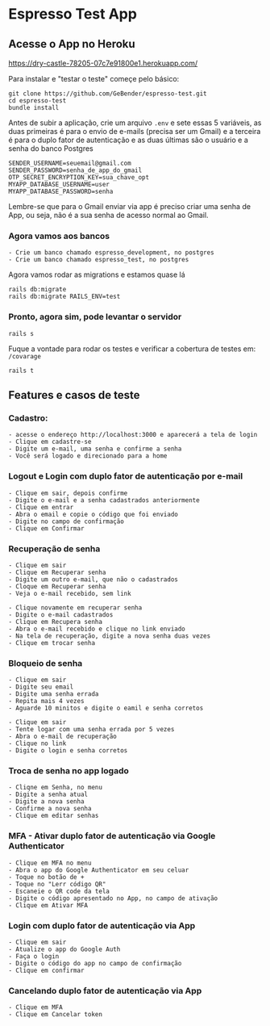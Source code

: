 
# Espresso Test App

## Acesse o App no Heroku
https://dry-castle-78205-07c7e91800e1.herokuapp.com/

Para instalar e "testar o teste" começe pelo básico:

```
git clone https://github.com/GeBender/espresso-test.git
cd espresso-test
bundle install
```

Antes de subir a aplicação, crie um arquivo `.env` e sete essas 5 variáveis, as duas primeiras é para o envio de e-mails (precisa ser um Gmail) e a terceira é para o duplo fator de autenticação e as duas últimas são o usuário e a senha do banco Postgres
```
SENDER_USERNAME=seuemail@gmail.com
SENDER_PASSWORD=senha_de_app_do_gmail
OTP_SECRET_ENCRYPTION_KEY=sua_chave_opt
MYAPP_DATABASE_USERNAME=user
MYAPP_DATABASE_PASSWORD=senha
```
Lembre-se que para o Gmail enviar via app é preciso criar uma senha de App, ou seja, não é a sua senha de acesso normal ao Gmail.

### Agora vamos aos bancos
    - Crie um banco chamado espresso_development, no postgres
    - Crie um banco chamado espresso_test, no postgres

Agora vamos rodar as migrations e estamos quase lá
```
rails db:migrate
rails db:migrate RAILS_ENV=test
```

### Pronto, agora sim, pode levantar o servidor
```
rails s
```

Fuque a vontade para rodar os testes e verificar a cobertura de testes em: `/covarage`
```
rails t
```

## Features e casos de teste
### Cadastro:

    - acesse o endereço http://localhost:3000 e aparecerá a tela de login
    - Clique em cadastre-se
    - Digite um e-mail, uma senha e confirme a senha
    - Você será logado e direcionado para a home

### Logout e Login com duplo fator de autenticação por e-mail
    - Clique em sair, depois confirme
    - Digite o e-mail e a senha cadastrados anteriormente
    - Clique em entrar
    - Abra o email e copie o código que foi enviado
    - Digite no campo de confirmação
    - Clique em Confirmar

### Recuperação de senha
    - Clique em sair
    - Clique em Recuperar senha
    - Digite um outro e-mail, que não o cadastrados
    - Cloque em Recuperar senha
    - Veja o e-mail recebido, sem link

    - Clique novamente em recuperar senha
    - Digite o e-mail cadastrados
    - Clique em Recupera senha
    - Abra o e-mail recebido e clique no link enviado
    - Na tela de recuperação, digite a nova senha duas vezes
    - Clique em trocar senha

### Bloqueio de senha
    - Clique em sair
    - Digite seu email
    - Digite uma senha errada
    - Repita mais 4 vezes
    - Aguarde 10 minitos e digite o eamil e senha corretos

    - Clique em sair
    - Tente logar com uma senha errada por 5 vezes
    - Abra o e-mail de recuperação
    - Clique no link
    - Digite o login e senha corretos

### Troca de senha no app logado
    - Cliqne em Senha, no menu
    - Digite a senha atual
    - Digite a nova senha
    - Confirme a nova senha
    - Clique em editar senhas

### MFA - Ativar duplo fator de autenticação via Google Authenticator
    - Clique em MFA no menu
    - Abra o app do Google Authenticator em seu celuar
    - Toque no botão de +
    - Toque no "Lerr código QR"
    - Escaneie o QR code da tela
    - Digite o código apresentado no App, no campo de ativação
    - Clique em Ativar MFA

### Login com duplo fator de autenticação via App
    - Clique em sair
    - Atualize o app do Google Auth
    - Faça o login
    - Digite o código do app no campo de confirmação
    - Clique em confirmar

### Cancelando duplo fator de autenticação via App
    - Clique em MFA
    - Clique em Cancelar token